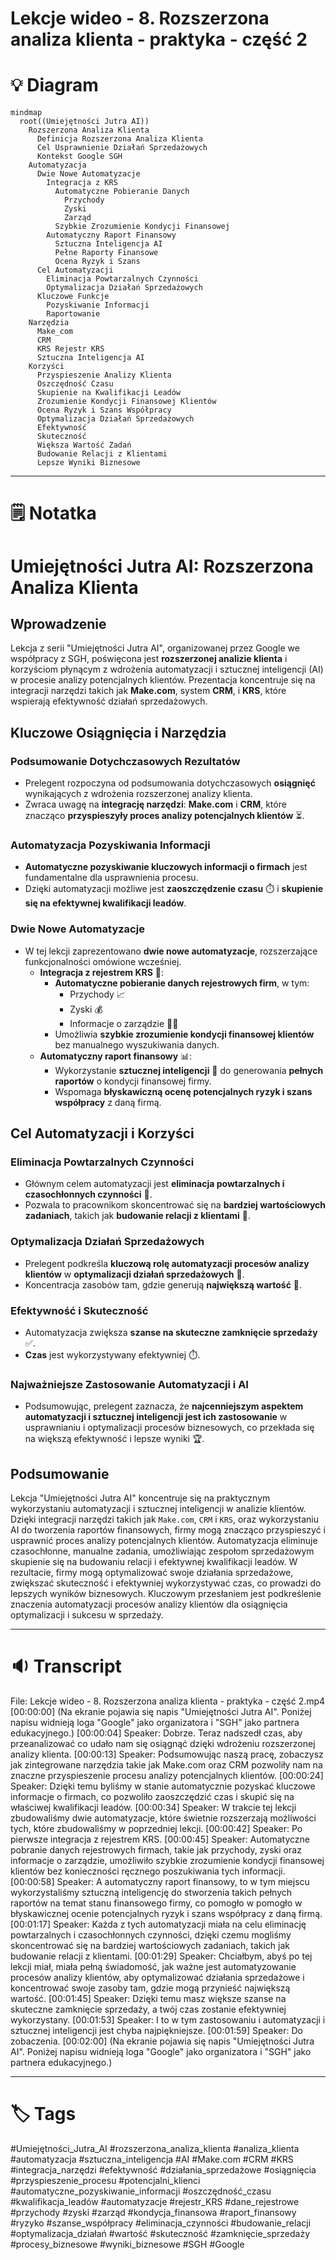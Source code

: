 # Lekcje wideo - 8. Rozszerzona analiza klienta - praktyka - część 2

# 💡 Diagram

```mermaid
mindmap
  root((Umiejętności Jutra AI))
    Rozszerzona Analiza Klienta
      Definicja Rozszerzona Analiza Klienta
      Cel Usprawnienie Działań Sprzedażowych
      Kontekst Google SGH
    Automatyzacja
      Dwie Nowe Automatyzacje
        Integracja z KRS
          Automatyczne Pobieranie Danych
            Przychody
            Zyski
            Zarząd
          Szybkie Zrozumienie Kondycji Finansowej
        Automatyczny Raport Finansowy
          Sztuczna Inteligencja AI
          Pełne Raporty Finansowe
          Ocena Ryzyk i Szans
      Cel Automatyzacji
        Eliminacja Powtarzalnych Czynności
        Optymalizacja Działań Sprzedażowych
      Kluczowe Funkcje
        Pozyskiwanie Informacji
        Raportowanie
    Narzędzia
      Make_com
      CRM
      KRS Rejestr KRS
      Sztuczna Inteligencja AI
    Korzyści
      Przyspieszenie Analizy Klienta
      Oszczędność Czasu
      Skupienie na Kwalifikacji Leadów
      Zrozumienie Kondycji Finansowej Klientów
      Ocena Ryzyk i Szans Współpracy
      Optymalizacja Działań Sprzedażowych
      Efektywność
      Skuteczność
      Większa Wartość Zadań
      Budowanie Relacji z Klientami
      Lepsze Wyniki Biznesowe
```

___

# 🗒️ Notatka


# Umiejętności Jutra AI: Rozszerzona Analiza Klienta

## Wprowadzenie

Lekcja z serii "Umiejętności Jutra AI", organizowanej przez Google we współpracy z SGH, poświęcona jest **rozszerzonej analizie klienta** i korzyściom płynącym z wdrożenia automatyzacji i sztucznej inteligencji (AI) w procesie analizy potencjalnych klientów. Prezentacja koncentruje się na integracji narzędzi takich jak **Make.com**, system **CRM**, i **KRS**, które wspierają efektywność działań sprzedażowych.

## Kluczowe Osiągnięcia i Narzędzia

### Podsumowanie Dotychczasowych Rezultatów

*   Prelegent rozpoczyna od podsumowania dotychczasowych **osiągnięć** wynikających z wdrożenia rozszerzonej analizy klienta.
*   Zwraca uwagę na **integrację narzędzi**: **Make.com** i **CRM**, które znacząco **przyspieszyły proces analizy potencjalnych klientów** ⏳.

### Automatyzacja Pozyskiwania Informacji

*   **Automatyczne pozyskiwanie kluczowych informacji o firmach** jest fundamentalne dla usprawnienia procesu.
*   Dzięki automatyzacji możliwe jest **zaoszczędzenie czasu** ⏱️ i **skupienie się na efektywnej kwalifikacji leadów**.

### Dwie Nowe Automatyzacje

*   W tej lekcji zaprezentowano **dwie nowe automatyzacje**, rozszerzające funkcjonalności omówione wcześniej.
    *   **Integracja z rejestrem KRS** 🏢:
        *   **Automatyczne pobieranie danych rejestrowych firm**, w tym:
            *   Przychody 📈
            *   Zyski 💰
            *   Informacje o zarządzie 🧑‍💼
        *   Umożliwia **szybkie zrozumienie kondycji finansowej klientów** bez manualnego wyszukiwania danych.
    *   **Automatyczny raport finansowy** 📊:
        *   Wykorzystanie **sztucznej inteligencji** 🤖 do generowania **pełnych raportów** o kondycji finansowej firmy.
        *   Wspomaga **błyskawiczną ocenę potencjalnych ryzyk i szans współpracy** z daną firmą.

## Cel Automatyzacji i Korzyści

### Eliminacja Powtarzalnych Czynności

*   Głównym celem automatyzacji jest **eliminacja powtarzalnych i czasochłonnych czynności** 🔄.
*   Pozwala to pracownikom skoncentrować się na **bardziej wartościowych zadaniach**, takich jak **budowanie relacji z klientami** 🤝.

### Optymalizacja Działań Sprzedażowych

*   Prelegent podkreśla **kluczową rolę automatyzacji procesów analizy klientów** w **optymalizacji działań sprzedażowych** 🚀.
*   Koncentracja zasobów tam, gdzie generują **największą wartość** 💎.

### Efektywność i Skuteczność

*   Automatyzacja zwiększa **szanse na skuteczne zamknięcie sprzedaży** ✅.
*   **Czas** jest wykorzystywany efektywniej ⏱️.

### Najważniejsze Zastosowanie Automatyzacji i AI

*   Podsumowując, prelegent zaznacza, że **najcenniejszym aspektem automatyzacji i sztucznej inteligencji jest ich zastosowanie** w usprawnianiu i optymalizacji procesów biznesowych, co przekłada się na większą efektywność i lepsze wyniki 🏆.

## Podsumowanie

Lekcja "Umiejętności Jutra AI" koncentruje się na praktycznym wykorzystaniu automatyzacji i sztucznej inteligencji w analizie klientów. Dzięki integracji narzędzi takich jak `Make.com`, `CRM` i `KRS`, oraz wykorzystaniu AI do tworzenia raportów finansowych, firmy mogą znacząco przyspieszyć i usprawnić proces analizy potencjalnych klientów. Automatyzacja eliminuje czasochłonne, manualne zadania, umożliwiając zespołom sprzedażowym skupienie się na budowaniu relacji i efektywnej kwalifikacji leadów. W rezultacie, firmy mogą optymalizować swoje działania sprzedażowe, zwiększać skuteczność i efektywniej wykorzystywać czas, co prowadzi do lepszych wyników biznesowych. Kluczowym przesłaniem jest podkreślenie znaczenia automatyzacji procesów analizy klientów dla osiągnięcia optymalizacji i sukcesu w sprzedaży.


___

# 🔉 Transcript
File: Lekcje wideo - 8. Rozszerzona analiza klienta - praktyka - część 2.mp4<br>
[00:00:00] (Na ekranie pojawia się napis "Umiejętności Jutra AI". Poniżej napisu widnieją loga "Google" jako organizatora i "SGH" jako partnera edukacyjnego.)
[00:00:04] Speaker: Dobrze. Teraz nadszedł czas, aby przeanalizować co udało nam się osiągnąć dzięki wdrożeniu rozszerzonej analizy klienta.
[00:00:13] Speaker: Podsumowując naszą pracę, zobaczysz jak zintegrowane narzędzia takie jak Make.com oraz CRM pozwoliły nam na znaczne przyspieszenie procesu analizy potencjalnych klientów.
[00:00:24] Speaker: Dzięki temu byliśmy w stanie automatycznie pozyskać kluczowe informacje o firmach, co pozwoliło zaoszczędzić czas i skupić się na właściwej kwalifikacji leadów.
[00:00:34] Speaker: W trakcie tej lekcji zbudowaliśmy dwie automatyzacje, które świetnie rozszerzają możliwości tych, które zbudowaliśmy w poprzedniej lekcji.
[00:00:42] Speaker: Po pierwsze integracja z rejestrem KRS.
[00:00:45] Speaker: Automatyczne pobranie danych rejestrowych firmach, takie jak przychody, zyski oraz informacje o zarządzie, umożliwiło szybkie zrozumienie kondycji finansowej klientów bez konieczności ręcznego poszukiwania tych informacji.
[00:00:58] Speaker: A automatyczny raport finansowy, to w tym miejscu wykorzystaliśmy sztuczną inteligencję do stworzenia takich pełnych raportów na temat stanu finansowego firmy, co pomogło w pomogło w błyskawicznej ocenie potencjalnych ryzyk i szans współpracy z daną firmą.
[00:01:17] Speaker: Każda z tych automatyzacji miała na celu eliminację powtarzalnych i czasochłonnych czynności, dzięki czemu mogliśmy skoncentrować się na bardziej wartościowych zadaniach, takich jak budowanie relacji z klientami.
[00:01:29] Speaker: Chciałbym, abyś po tej lekcji miał, miała pełną świadomość, jak ważne jest automatyzowanie procesów analizy klientów, aby optymalizować działania sprzedażowe i koncentrować swoje zasoby tam, gdzie mogą przynieść największą wartość.
[00:01:45] Speaker: Dzięki temu masz większe szanse na skuteczne zamknięcie sprzedaży, a twój czas zostanie efektywniej wykorzystany.
[00:01:53] Speaker: I to w tym zastosowaniu i automatyzacji i sztucznej inteligencji jest chyba najpiękniejsze.
[00:01:59] Speaker: Do zobaczenia.
[00:02:00] (Na ekranie pojawia się napis "Umiejętności Jutra AI". Poniżej napisu widnieją loga "Google" jako organizatora i "SGH" jako partnera edukacyjnego.)

___
# 🏷️ Tags
#Umiejętności_Jutra_AI #rozszerzona_analiza_klienta #analiza_klienta #automatyzacja #sztuczna_inteligencja #AI #Make.com #CRM #KRS #integracja_narzędzi #efektywność #działania_sprzedażowe #osiągnięcia #przyspieszenie_procesu #potencjalni_klienci #automatyczne_pozyskiwanie_informacji #oszczędność_czasu #kwalifikacja_leadów #automatyzacje #rejestr_KRS #dane_rejestrowe #przychody #zyski #zarząd #kondycja_finansowa #raport_finansowy #ryzyko #szanse_współpracy #eliminacja_czynności #budowanie_relacji #optymalizacja_działań #wartość #skuteczność #zamknięcie_sprzedaży #procesy_biznesowe #wyniki_biznesowe #SGH #Google
